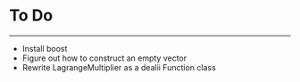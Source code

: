# To Do
----------------
* Install boost
* Figure out how to construct an empty vector
* Rewrite LagrangeMultiplier as a dealii Function class
